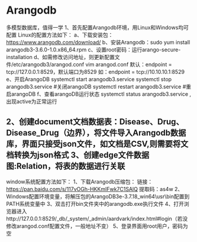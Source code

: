 # Arangodb
多模型数据库，值得一学
1、首先配置Arangodb环境，用Linux和Windows均可配置
Linux的配置方法如下：
a、下载安装包：https://www.arangodb.com/download/
b、安装Arangodb：sudo yum install arangodb3-3.6.0-1.0.x86_64.rpm
c、设置root密码：运行arango-secure-installation
d、如需修改访问地址，则更新配置文件/etc/arangodb3/arangod.conf
	vim arangod.conf
	默认：endpoint = tcp://127.0.0.1:8529，默认端口为8529
	如：endpoint = tcp://10.10.10.1:8529
e、开启ArangoDB
	systemctl start arangodb3.service
	systemctl stop arangodb3.service       #关闭arangoDB
	systemctl restart arangodb3.service    #重启arangoDB
f、查看arangoDB运行状态
	systemctl status arangodb3.service ,出现active为正常运行
  
2、创建document文档数据表：Disease、Drug、Disease_Drug（边界），将文件导入Arangodb数据库，界面只接受json文件，如文档是CSV,则需要将文档转换为json格式
3、创建edge文件数据图:Relation，将表的数据进行关联
----------------------------------------------------
window系统配置方法如下：
1、下载Arangodb压缩包：
链接：https://pan.baidu.com/s/117vOGh-HKKmIFwk7C1SAlQ 
提取码：as4w
2、Windows配置环境变量，将解压包的ArangoDB3e-3.7.18_win64\usr\bin配置到PATH系统变量中
3、双击打开bin文件夹中的arangodb.exe执行文件
4、打开浏览器进入http://127.0.0.1:8529/_db/_system/_admin/aardvark/index.html#login（若没修改arangod.conf配置文件，一般地址不变）
5、登录界面用root用户，密码为空
